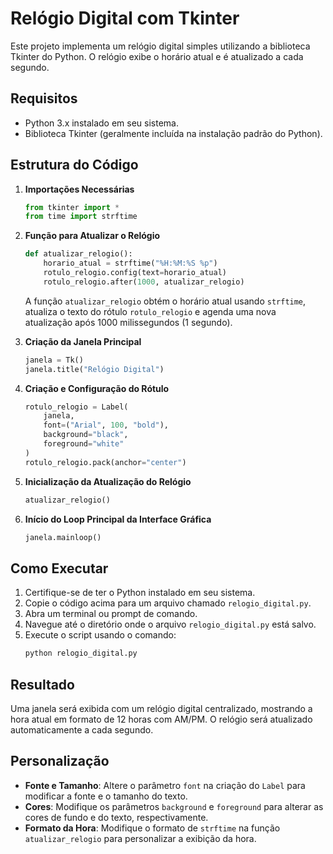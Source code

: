 # Relógio Digital com Tkinter

Este projeto implementa um relógio digital simples utilizando a biblioteca Tkinter do Python. O relógio exibe o horário atual e é atualizado a cada segundo.

## Requisitos

- Python 3.x instalado em seu sistema.
- Biblioteca Tkinter (geralmente incluída na instalação padrão do Python).

## Estrutura do Código

1. **Importações Necessárias**
    ```python
    from tkinter import *
    from time import strftime
    ```

2. **Função para Atualizar o Relógio**
    ```python
    def atualizar_relogio():
        horario_atual = strftime("%H:%M:%S %p")
        rotulo_relogio.config(text=horario_atual)
        rotulo_relogio.after(1000, atualizar_relogio)
    ```
    A função `atualizar_relogio` obtém o horário atual usando `strftime`, atualiza o texto do rótulo `rotulo_relogio` e agenda uma nova atualização após 1000 milissegundos (1 segundo).

3. **Criação da Janela Principal**
    ```python
    janela = Tk()
    janela.title("Relógio Digital")
    ```

4. **Criação e Configuração do Rótulo**
    ```python
    rotulo_relogio = Label(
        janela,
        font=("Arial", 100, "bold"),
        background="black",
        foreground="white"
    )
    rotulo_relogio.pack(anchor="center")
    ```

5. **Inicialização da Atualização do Relógio**
    ```python
    atualizar_relogio()
    ```

6. **Início do Loop Principal da Interface Gráfica**
    ```python
    janela.mainloop()
    ```

## Como Executar

1. Certifique-se de ter o Python instalado em seu sistema.
2. Copie o código acima para um arquivo chamado `relogio_digital.py`.
3. Abra um terminal ou prompt de comando.
4. Navegue até o diretório onde o arquivo `relogio_digital.py` está salvo.
5. Execute o script usando o comando:
    ```bash
    python relogio_digital.py
    ```

## Resultado

Uma janela será exibida com um relógio digital centralizado, mostrando a hora atual em formato de 12 horas com AM/PM. O relógio será atualizado automaticamente a cada segundo.

## Personalização

- **Fonte e Tamanho**: Altere o parâmetro `font` na criação do `Label` para modificar a fonte e o tamanho do texto.
- **Cores**: Modifique os parâmetros `background` e `foreground` para alterar as cores de fundo e do texto, respectivamente.
- **Formato da Hora**: Modifique o formato de `strftime` na função `atualizar_relogio` para personalizar a exibição da hora.

